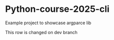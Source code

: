 # Python-course-2025-cli
Example project to showcase argparce lib

This row is changed on dev branch
